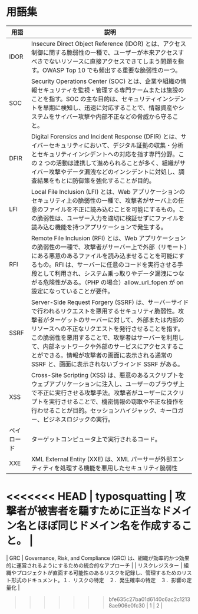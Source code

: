 # 用語集

| 用語       | 説明                                                                                                                                                                                                                                                                                                                                                                                                                          |
| ---------- | ----------------------------------------------------------------------------------------------------------------------------------------------------------------------------------------------------------------------------------------------------------------------------------------------------------------------------------------------------------------------------------------------------------------------------- |
| IDOR       | Insecure Direct Object Reference (IDOR) とは、アクセス制御に関する脆弱性の一種で、ユーザーが本来アクセスすべきでないリソースに直接アクセスできてしまう問題を指す。OWASP Top 10 でも頻出する重要な脆弱性の一つ。                                                                                                                                                                                                               |
| SOC        | Security Operations Center (SOC) とは、企業や組織の情報セキュリティを監視・管理する専門チームまたは施設のことを指す。SOC の主な目的は、セキュリティインシデントを早期に検知し、迅速に対応することで、情報資産やシステムをサイバー攻撃や内部不正などの脅威から守ること。                                                                                                                                                       |
| DFIR       | Digital Forensics and Incident Response (DFIR) とは、サイバーセキュリティにおいて、デジタル証拠の収集・分析とセキュリティインシデントへの対応を指す専門分野。この 2 つの活動は連携して進められることが多く、組織がサイバー攻撃やデータ漏洩などのインシデントに対処し、調査結果をもとに防御策を強化することが目的。                                                                                                            |
| LFI        | Local File Inclusion (LFI) とは、Web アプリケーションのセキュリティ上の脆弱性の一種で、攻撃者がサーバ上の任意のファイルを不正に読み込むことを可能にするもの。この脆弱性は、ユーザー入力を適切に検証せずにファイルを読み込む機能を持つアプリケーションで発生する。                                                                                                                                                             |
| RFI        | Remote File Inclusion (RFI) とは、Web アプリケーションの脆弱性の一種で、攻撃者がサーバー上で外部（リモート）にある悪意のあるファイルを読み込ませることを可能にするもの。RFI は、サーバーに任意のコードを実行させる手段として利用され、システム乗っ取りやデータ漏洩につながる危険性がある。（PHP の場合）allow_url_fopen が on 設定になっていることが要件。                                                                    |
| SSRF       | Server-Side Request Forgery (SSRF) は、サーバーサイドで行われるリクエストを悪用するセキュリティ脆弱性。攻撃者がターゲットのサーバーに対して、外部または内部のリソースへの不正なリクエストを発行させることを指す。この脆弱性を悪用することで、攻撃者はサーバーを利用して、内部ネットワークや外部のサービスにアクセスすることができる。情報が攻撃者の画面に表示される通常の SSRF と、画面に表示されないブラインド SSRF がある。 |
| XSS        | Cross-Site Scripting (XSS) は、悪意のあるスクリプトをウェブアプリケーションに注入し、ユーザーのブラウザ上で不正に実行させる攻撃手法。攻撃者がユーザーにスクリプトを実行させることで、機密情報の窃取や不正な操作を行わせることが目的。セッションハイジャック、キーロガー、ビジネスロジックの実行。                                                                                                                             |
| ペイロード | ターゲットコンピュータ上で実行されるコード。                                                                                                                                                                                                                                                                                                                                                                                  |
| XXE        | XML External Entity (XXE) は、XML パーサーが外部エンティティを処理する機能を悪用したセキュリティ脆弱性                                                                                                                                                                                                                                                                                                                        |
<<<<<<< HEAD
| typosquatting | 攻撃者が被害者を騙すために正当なドメイン名とほぼ同じドメイン名を作成すること。 |
=======
| GRC | Governance, Risk, and Compliance (GRC) は、組織が効率的かつ効果的に運営されるようにするための統合的なアプローチ |
| リスクレジスター | 組織やプロジェクトが直面する可能性のあるリスクを記録し、管理するためのリスト形式のドキュメント。１．リスクの特定　２．発生確率の特定　３．影響の定量化 |
>>>>>>> bfe635c27ba01d6140c6ac2c12138ae906e0fc30
| 1          | 2                                                                                                                                                                                                                                                                                                                                                                                                                             |
